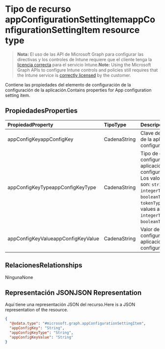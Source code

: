# <a name="appconfigurationsettingitem-resource-type"></a><span data-ttu-id="a933f-101">Tipo de recurso appConfigurationSettingItem</span><span class="sxs-lookup"><span data-stu-id="a933f-101">appConfigurationSettingItem resource type</span></span>

> <span data-ttu-id="a933f-102">**Nota:** El uso de las API de Microsoft Graph para configurar las directivas y los controles de Intune requiere que el cliente tenga la [licencia correcta](https://go.microsoft.com/fwlink/?linkid=839381) para el servicio Intune.</span><span class="sxs-lookup"><span data-stu-id="a933f-102">**Note:** Using the Microsoft Graph APIs to configure Intune controls and policies still requires that the Intune service is [correctly licensed](https://go.microsoft.com/fwlink/?linkid=839381) by the customer.</span></span>

<span data-ttu-id="a933f-103">Contiene las propiedades del elemento de configuración de la configuración de la aplicación.</span><span class="sxs-lookup"><span data-stu-id="a933f-103">Contains properties for App configuration setting item.</span></span>
## <a name="properties"></a><span data-ttu-id="a933f-104">Propiedades</span><span class="sxs-lookup"><span data-stu-id="a933f-104">Properties</span></span>
|<span data-ttu-id="a933f-105">Propiedad</span><span class="sxs-lookup"><span data-stu-id="a933f-105">Property</span></span>|<span data-ttu-id="a933f-106">Tipo</span><span class="sxs-lookup"><span data-stu-id="a933f-106">Type</span></span>|<span data-ttu-id="a933f-107">Descripción</span><span class="sxs-lookup"><span data-stu-id="a933f-107">Description</span></span>|
|:---|:---|:---|
|<span data-ttu-id="a933f-108">appConfigKey</span><span class="sxs-lookup"><span data-stu-id="a933f-108">appConfigKey</span></span>|<span data-ttu-id="a933f-109">Cadena</span><span class="sxs-lookup"><span data-stu-id="a933f-109">String</span></span>|<span data-ttu-id="a933f-110">Clave de configuración de la aplicación.</span><span class="sxs-lookup"><span data-stu-id="a933f-110">app configuration key.</span></span>|
|<span data-ttu-id="a933f-111">appConfigKeyType</span><span class="sxs-lookup"><span data-stu-id="a933f-111">appConfigKeyType</span></span>|<span data-ttu-id="a933f-112">Cadena</span><span class="sxs-lookup"><span data-stu-id="a933f-112">String</span></span>|<span data-ttu-id="a933f-113">Tipo de clave de configuración de la aplicación.</span><span class="sxs-lookup"><span data-stu-id="a933f-113">app configuration key type.</span></span> <span data-ttu-id="a933f-114">Los valores posibles son: `stringType`, `integerType`, `realType`, `booleanType` y `tokenType`.</span><span class="sxs-lookup"><span data-stu-id="a933f-114">Possible values are: `stringType`, `integerType`, `realType`, `booleanType`, `tokenType`.</span></span>|
|<span data-ttu-id="a933f-115">appConfigKeyValue</span><span class="sxs-lookup"><span data-stu-id="a933f-115">appConfigKeyValue</span></span>|<span data-ttu-id="a933f-116">Cadena</span><span class="sxs-lookup"><span data-stu-id="a933f-116">String</span></span>|<span data-ttu-id="a933f-117">Valor de clave de configuración de la aplicación.</span><span class="sxs-lookup"><span data-stu-id="a933f-117">app configuration key value.</span></span>|

## <a name="relationships"></a><span data-ttu-id="a933f-118">Relaciones</span><span class="sxs-lookup"><span data-stu-id="a933f-118">Relationships</span></span>
<span data-ttu-id="a933f-119">Ninguna</span><span class="sxs-lookup"><span data-stu-id="a933f-119">None</span></span>
## <a name="json-representation"></a><span data-ttu-id="a933f-120">Representación JSON</span><span class="sxs-lookup"><span data-stu-id="a933f-120">JSON Representation</span></span>
<span data-ttu-id="a933f-121">Aquí tiene una representación JSON del recurso.</span><span class="sxs-lookup"><span data-stu-id="a933f-121">Here is a JSON representation of the resource.</span></span>
<!-- {
  "blockType": "resource",
  "keyProperty": "id",
  "@odata.type": "microsoft.graph.appConfigurationSettingItem"
}
-->
``` json
{
  "@odata.type": "#microsoft.graph.appConfigurationSettingItem",
  "appConfigKey": "String",
  "appConfigKeyType": "String",
  "appConfigKeyValue": "String"
}
```




